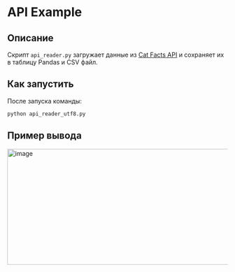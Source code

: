 # API Example

## Описание
Скрипт `api_reader.py` загружает данные из [Cat Facts API](https://catfact.ninja/facts)
и сохраняет их в таблицу Pandas и CSV файл.

##  Как запустить
После запуска команды:
```bash
python api_reader_utf8.py
```

## Пример вывода 
<img width="1020" height="265" alt="image" src="https://github.com/user-attachments/assets/9b0b05a3-2f0f-4bd3-a30b-1af3460fcf3c" />
